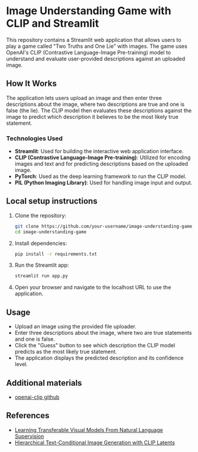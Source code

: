 # Image Understanding Game with CLIP and Streamlit

This repository contains a Streamlit web application that allows users to play a game called "Two Truths and One Lie" with images. The game uses OpenAI's CLIP (Contrastive Language-Image Pre-training) model to understand and evaluate user-provided descriptions against an uploaded image.

## How It Works

The application lets users upload an image and then enter three descriptions about the image, where two descriptions are true and one is false (the lie). The CLIP model then evaluates these descriptions against the image to predict which description it believes to be the most likely true statement.

### Technologies Used

- **Streamlit**: Used for building the interactive web application interface.
- **CLIP (Contrastive Language-Image Pre-training)**: Utilized for encoding images and text and for predicting descriptions based on the uploaded image.
- **PyTorch**: Used as the deep learning framework to run the CLIP model.
- **PIL (Python Imaging Library)**: Used for handling image input and output.

## Local setup instructions

1. Clone the repository:

   ```bash
   git clone https://github.com/your-username/image-understanding-game.git
   cd image-understanding-game
   ```

2. Install dependencies:

   ```bash
   pip install -r requirements.txt
   ```

3. Run the Streamlit app:

   ```bash
   streamlit run app.py
   ```

4. Open your browser and navigate to the localhost URL to use the application.

## Usage

- Upload an image using the provided file uploader.
- Enter three descriptions about the image, where two are true statements and one is false.
- Click the "Guess" button to see which description the CLIP model predicts as the most likely true statement.
- The application displays the predicted description and its confidence level.

## Additional materials
- [openai-clip github](https://github.com/openai/CLIP)

## References
- [Learning Transferable Visual Models From Natural Language Supervision](https://arxiv.org/pdf/2103.00020v1.pdf)
- [Hierarchical Text-Conditional Image Generation with CLIP Latents](https://arxiv.org/pdf/2204.06125v1.pdf)